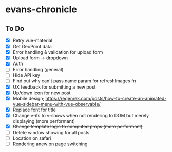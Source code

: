 # evans-chronicle

## To Do

- [x] Retry vue-material
- [x] Get GeoPoint data
- [x] Error handling & validation for upload form
- [x] Upload form -> dropdown
- [x] Auth
- [ ] Error handling (general)
- [ ] Hide API key
- [ ] Find out why can't pass name param for refreshImages fn
- [x] UX feedback for submitting a new post
- [x] Up/down icon for new post
- [x] Mobile design; https://regenrek.com/posts/how-to-create-an-animated-vue-sidebar-menu-with-vue-observable/
- [x] Replace font for title
- [x] Change v-ifs to v-shows when not rendering to DOM but merely displaying (more performant)
- [x] ~~Change template logic to computed props (more performant)~~
- [ ] Delete window showing for all posts
- [ ] Location on safari
- [ ] Rendering anew on page switching
